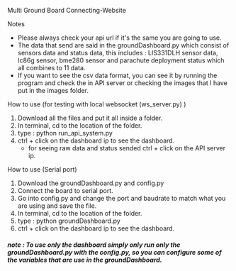 Multi Ground Board Connecting-Website

Notes
   - Please always check your api url if it's the same you are going to use.
   - The data that send are said in the groundDashboard.py which consist of sensors data and status data, this includes : LIS331DLH sensor data, lc86g sensor, bme280 sensor and parachute deployment status which all combines to 11 data. 
   - If you want to see the csv data format, you can see it by running the program and check the in API server or checking the images that I have put in the images folder.

How to use (for testing with local websocket (ws_server.py) )

1. Download all the files and put it all inside a folder.
2. In terminal, cd to the location of the folder.
3. type : python run_api_system.py
4. ctrl + click on the dashboard ip to see the dashboard.
   - for seeing raw data and status sended ctrl + click on the API server ip.

How to use (Serial port)

1. Download the groundDashboard.py and config.py
2. Connect the board to serial port.
3. Go into config.py and change the port and baudrate to match what you are using and save the file.
4. In terminal, cd to the location of the folder.
5. type : python groundDashboard.py
6. ctrl + click on the dashboard ip to see the dashboard.
   
##### note : To use only the dashboard simply only run only the groundDashboard.py with the config.py, so you can configure some of the variables that are use in the groundDashboard. #####
